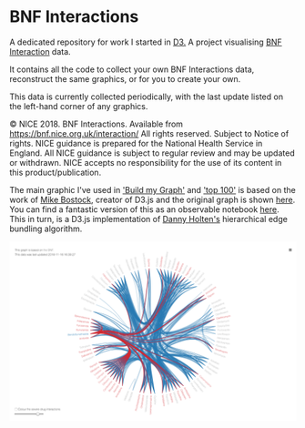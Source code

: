 # BNF Interactions
A dedicated repository for work I started in [D3.](https://github.com/fergustaylor/D3) A project visualising [BNF Interaction](https://bnf.nice.org.uk/interaction/) data.

It contains all the code to collect your own BNF Interactions data, reconstruct the same graphics, or for you to create your own.

This data is currently collected periodically, with the last update listed on the left-hand corner of any graphics.

© NICE 2018. BNF Interactions. Available from https://bnf.nice.org.uk/interaction/ All rights reserved. Subject to Notice of rights. NICE guidance is prepared for the National Health Service in England. All NICE guidance is subject to regular review and may be updated or withdrawn. NICE accepts no responsibility for the use of its content in this product/publication.

The main graphic I've used in ['Build my Graph'](https://fergustaylor.github.io/bnf-interactions/) and ['top 100'](https://fergustaylor.github.io/bnf-interactions/top100/) is based on the work of [Mike Bostock](https://beta.observablehq.com/@mbostock), creator of D3.js and the original graph is shown [here](https://mbostock.github.io/d3/talk/20111116/bundle.html). 
You can find a fantastic version of this as an observable notebook [here](https://beta.observablehq.com/@mbostock/d3-hierarchical-edge-bundling).
This in turn, is a D3.js implementation of [Danny Holten's](http://www.win.tue.nl/~dholten/) hierarchical edge bundling algorithm.

[![](screenshots/screenshot.png)](https://fergustaylor.github.io/bnf-interactions/top100)

